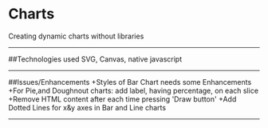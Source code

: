 # Charts
Creating  dynamic charts without libraries

****
##Technologies used
SVG, Canvas, native javascript
***
##Issues/Enhancements
  +Styles of Bar Chart needs some Enhancements
  +For Pie,and Doughnout charts: add label, having percentage, on each slice
  +Remove HTML content after each time pressing 'Draw button'
  +Add Dotted Lines for x&y axes in Bar and Line charts
****
